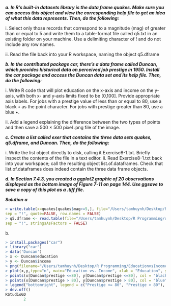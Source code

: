***a. In R’s built-in datasets library is the data frame quakes. Make sure you can access this object and view the corresponding help file to get an idea of what this data represents. Then, do the following:***

i. Select only those records that correspond to a magnitude (mag) of greater than or equal to 5 and write them to a table-format file called q5.txt in an existing folder on your machine. Use a delimiting character of ! and do not include any row names.

ii. Read the file back into your R workspace, naming the object q5.dframe

***b. In the contributed package car, there’s a data frame called Duncan, which provides historical data on perceived job prestige in 1950. Install the car package and access the Duncan data set and its help file. Then, do the following:***

i. Write R code that will plot education on the x-axis and income on the y-axis, with both x- and y-axis limits fixed to be [0,100]. Provide appropriate axis labels. For jobs with a prestige value of less than or equal to 80, use a black ◦ as the point character. For jobs with prestige greater than 80, use a blue •.

ii. Add a legend explaining the difference between the two types of points and then save a 500 × 500 pixel .png file of the image.
    
***c. Create a list called exer that contains the three data sets quakes, q5.dframe, and Duncan. Then, do the following:***

i. Write the list object directly to disk, calling it Exercise8-1.txt. Briefly inspect the contents of the file in a text editor.
ii. Read Exercise8-1.txt back into your workspace; call the resulting object list.of.dataframes. Check that list.of.dataframes does indeed contain the three data frame objects.
    
***d. In Section 7.4.3, you created a ggplot2 graphic of 20 observations displayed as the bottom image of Figure 7-11 on page 144. Use ggsave to save a copy of this plot as a .tiff file.***


***Solution***
***a***

```R
> write.table(x=quakes[quakes$mag>=5,], file="/Users/tamhuynh/Desktop/R Programming/q5.txt", 
sep = "!", quote=FALSE, row.names = FALSE)
> q5.dframe <- read.table(file="/Users/tamhuynh/Desktop/R Programming/q5.txt", header = TRUE,
sep = "!", stringsAsFactors = FALSE)
```

b.
```R
> install.packages("car")
> library("car")
> data('Duncan')
> x <- Duncan$education
> y <- Duncan$income
> png(filename="/Users/tamhuynh/Desktop/R Programming/EducationvsIncome.png", width = 500, height = 500)
> plot(x,y,type="n", main="Education vs. Income", xlab = "Education", ylab = "Income", xlim = c(0,100), ylim = c(0,100))
> points(x[Duncan$prestige <=80], y[Duncan$prestige <=80], col = "black")
> points(x[Duncan$prestige > 80], y[Duncan$prestige > 80], col = "blue", pch = 19)
> legend("bottomright", legend = c("Prestige <= 80", "Prestige > 80"), pch = c(NA,19), col = c("black", "blue"))
> dev.off()
RStudioGD 
        2 
```
